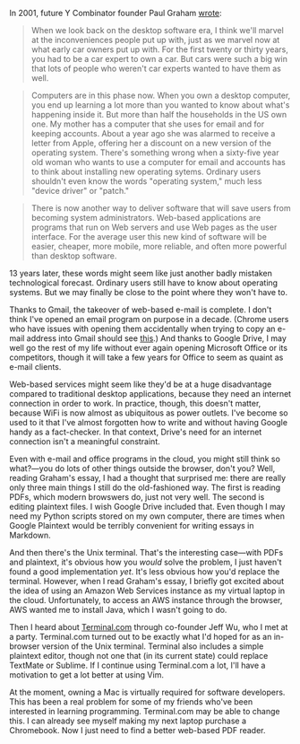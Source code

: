 In 2001, future Y Combinator founder Paul Graham [wrote](http://www.paulgraham.com/road.html):

>When we look back on the desktop software era, I think we'll marvel at the inconveniences people put up with, just as we marvel now at what early car owners put up with. For the first twenty or thirty years, you had to be a car expert to own a car. But cars were such a big win that lots of people who weren't car experts wanted to have them as well.

>Computers are in this phase now. When you own a desktop computer, you end up learning a lot more than you wanted to know about what's happening inside it. But more than half the households in the US own one. My mother has a computer that she uses for email and for keeping accounts. About a year ago she was alarmed to receive a letter from Apple, offering her a discount on a new version of the operating system. There's something wrong when a sixty-five year old woman who wants to use a computer for email and accounts has to think about installing new operating sytems. Ordinary users shouldn't even know the words "operating system," much less "device driver" or "patch."

>There is now another way to deliver software that will save users from becoming system administrators. Web-based applications are programs that run on Web servers and use Web pages as the user interface. For the average user this new kind of software will be easier, cheaper, more mobile, more reliable, and often more powerful than desktop software.

13 years later, these words might seem like just another badly mistaken technological forecast. Ordinary users still have to know about operating systems. But we may finally be close to the point where they won't have to.

Thanks to Gmail, the takeover of web-based e-mail is complete. I don't think I've opened an email program on purpose in a decade. (Chrome users who have issues with opening them accidentally when trying to copy an e-mail address into Gmail should see [this](https://support.google.com/chrome/answer/1382847).) And thanks to Google Drive, I may well go the rest of my life without ever again opening Microsoft Office or its competitors, though it will take a few years for Office to seem as quaint as e-mail clients.

Web-based services might seem like they'd be at a huge disadvantage compared to traditional desktop applications, because they need an internet connection in order to work. In practice, though, this doesn't matter, because WiFi is now almost as ubiquitous as power outlets. I've become so used to it that I've almost forgotten how to write and without having Google handy as a fact-checker. In that context, Drive's need for an internet connection isn't a meaningful constraint.

Even with e-mail and office programs in the cloud, you might still think so what?—you do lots of other things outside the browser, don't you? Well, reading Graham's essay, I had a thought that surprised me: there are really only three main things I still do the old-fashioned way. The first is reading PDFs, which modern browswers do, just not very well. The second is editing plaintext files. I wish Google Drive included that. Even though I may need my Python scripts stored on my own computer, there are times when Google Plaintext would be terribly convenient for writing essays in Markdown.

And then there's the Unix terminal. That's the interesting case—with PDFs and plaintext, it's obvious how you *would* solve the problem, I just haven't found a good implementation *yet*. It's less obvious how you'd replace the terminal. However, when I read Graham's essay, I briefly got excited about the idea of using an Amazon Web Services instance as my virtual laptop in the cloud. Unfortunately, to access an AWS instance through the browser, AWS wanted me to install Java, which I wasn't going to do.

Then I heard about [Terminal.com](https://www.terminal.com) through co-founder Jeff Wu, who I met at a party. Terminal.com turned out to be exactly what I'd hoped for as an in-browser version of the Unix terminal. Terminal also includes a simple plaintext editor, though not one that (in its current state) could replace TextMate or Sublime. If I continue using Terminal.com a lot, I'll have a motivation to get a lot better at using Vim.

At the moment, owning a Mac is virtually required for software developers. This has been a real problem for some of my friends who've been interested in learning programming. Terminal.com may be able to change this. I can already see myself making my next laptop purchase a Chromebook. Now I just need to find a better web-based PDF reader.